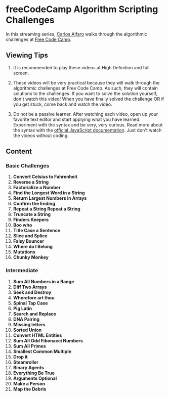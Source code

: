 # freeCodeCamp Algorithm Scripting Challenges
In this streaming series, [Carlos Alfaro](http://carlosalfaro.me) walks through the algorithmic challenges at [Free Code Camp](http://freecodecamp.com).

## Viewing Tips

1. It is recommended to play these videos at High Definition and full screen.

2. These videos will be very practical because they will walk through the algorithmic challenges at Free Code Camp. As such, they will contain solutions to the challenges. If you want to solve the solution yourself, don't watch this video! When you have finally solved the challenge OR if you get stuck, come back and watch the video.

3. Do not be a passive learner. After watching each video, open up your favorite text editor and start applying what you have learned. Experiment with the syntax and be very, very curious. Read more about the syntax with the [official JavaScript documentation](https://developer.mozilla.org/en-US/docs/Web/JavaScript). Just don't watch the videos without coding.

## Content

### Basic Challenges

1. **Convert Celsius to Fahrenheit**
2. **Reverse a String**
3. **Factorialize a Number**
4. **Find the Longest Word in a String**
5. **Return Largest Numbers in Arrays**
6. **Confirm the Ending**
7. **Repeat a String Repeat a String**
8. **Truncate a String**
9. **Finders Keepers**
10. **Boo who**
11. **Title Case a Sentence**
12. **Slice and Splice**
13. **Falsy Bouncer**
14. **Where do I Belong**
15. **Mutations**
16. **Chunky Monkey**

### Intermediate

1. **Sum All Numbers in a Range**
2. **Diff Two Arrays**
3. **Seek and Destroy**
4. **Wherefore art thou**
5. **Spinal Tap Case**
6. **Pig Latin**
7. **Search and Replace**
8. **DNA Pairing**
9. **Missing letters**
10. **Sorted Union**
11. **Convert HTML Entities**
12. **Sum All Odd Fibonacci Numbers**
13. **Sum All Primes**
14. **Smallest Common Multiple**
15. **Drop it**
16. **Steamroller**
17. **Binary Agents**
18. **Everything Be True**
19. **Arguments Optional**
20. **Make a Person**
21. **Map the Debris**